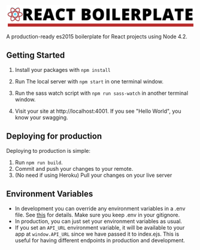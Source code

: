 ![React Boilerplate](img/react-boilerplate.png)

A production-ready es2015 boilerplate for React projects using Node 4.2.

## Getting Started

1. Install your packages with `npm install`

2. Run The local server with `npm start` in one terminal window.

3. Run the sass watch script with `npm run sass-watch` in another terminal window.

4. Visit your site at http://localhost:4001. If you see "Hello World", you know your swagging.

## Deploying for production

  Deploying to production is simple:
  
  1. Run `npm run build`.
  2. Commit and push your changes to your remote.
  3. (No need if using Heroku) Pull your changes on your live server

## Environment Variables
- In development you can override any environment variables in a .env file. See [this](https://github.com/motdotla/dotenv) for details. Make sure you keep .env in your gitignore.
- In production, you can just set your environment variables as usual.
- If you set an `API_URL` environment variable, it will be available to your app at `window.API_URL` since we have passed it to index.ejs. This is useful for having different endpoints in production and development.
